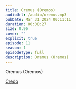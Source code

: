 ```yaml
---
title: Oremus (Oremos)
audioUrl: /audio/oremus.mp3
pubDate: Mar 31 2024 00:11:11
duration: 00:00:27
size: 0.96
cover: ""
explicit: true
episode: 11
season: 1
episodeType: full
description: Oremus (Oremos)
---
```

Oremus (Oremos)

<!-- truncate -->

<div class="text-center mt-16">
  <a class="btn btn-accent mt-9" href="/episode/10post">Credo</a>
</div>